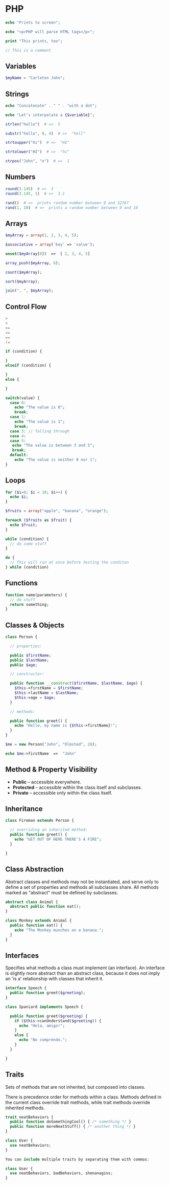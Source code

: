 # PHP


```php
echo "Prints to screen";

echo "<p>PHP will parse HTML tags</p>";

print "This prints, too";

// This is a comment
```


## Variables

```php
$myName = "Carleton John";
```


## Strings

```php
echo "Concatenate" . " " . "with a dot";

echo "Let's interpolate a {$variable}";

strlen("hello")  # =>  5

substr("hello", 0, 4)  # =>  "hell"

strtoupper("hi")  # =>  "HI"

strtolower("HI")  # =>  "hi"

strpos("John", "o")  # =>  1
```


## Numbers

```php
round(3.145)  # =>  3
round(3.145, 1)  # =>  3.1

rand()  # =>  prints random number between 0 and 32767
rand(1, 10)  # =>  prints a random number between 0 and 10
```


## Arrays

```php
$myArray = array(1, 2, 3, 4, 5);

$associative = array('key' => 'value');

unset($myArray[0])  =>  [ 2, 3, 4, 5]

array_push($myArray, 6);

count($myArray);

sort($myArray);

join(", ", $myArray);
```


## Control Flow

```php
>
<
>=
<=
==
!=
```

```php
if (condition) {

}
elseif (condition) {

}
else {

}
```

```php
switch(value) {
  case 0:
    echo "The value is 0";
    break;
  case 1:
    echo "The value is 1";
    break;
  case 3: // falling through
  case 4:
  case 5:
   echo "The value is between 3 and 5";
   break;
  default:
    echo "The value is neither 0 nor 1";
}
```


## Loops

```php
for ($i=0; $i < 10; $i++) {
  echo $i;
}
```

```php
$fruits = array("apple", "banana", "orange");

foreach ($fruits as $fruit) {
  echo $fruit;
}
```

```php
while (condition) {
  // do some stuff
}
```

```php
do {
  // This will run at once before testing the conditon
} while (condition)
```


## Functions

```php
function name(parameters) {
  // do stuff
  return something;
}
```


## Classes & Objects

```php
class Person {

  // properties:

  public $firstName;
  public $lastName;
  public $age;

  // constructor:

  public function __construct($firstName, $lastName, $age) {
    $this->firstName = $firstName;
    $this->lastName = $lastName;
    $this->age = $age;
  }

  // methods:

  public function greet() {
    echo "Hello, my name is {$this->firstName}!";
  }
}

$me = new Person("John", "Olmsted", 28);

echo $me->firstName  =>  "John"
```


## Method & Property Visibility

* **Public** – accessible everywhere.
* **Protected** – accessible within the class itself and subclasses.
* **Private** – accessible only within the class itself.


## Inheritance

```php
class Fireman extends Person {

  // overriding an inherited method:
  public function greet() {
    echo "GET OUT OF HERE THERE'S A FIRE";
  }

}
```


## Class Abstraction

Abstract classes and methods may not be instantiated, and serve only to define a set of properties and methods all subclasses share. All methods marked as "abstract" must be defined by subclasses.

```php
abstract class Animal {
  abstract public function eat();
}

class Monkey extends Animal {
  public function eat() {
    echo "The Monkey munches on a banana.";
  }
}
```

## Interfaces

Specifies what methods a class must implement (an interface). An interface is slightly more abstract than an abstract class, because it does not imply an 'is a' relationship with classes that inherit it.

```php
interface Speech {
  public function greet($greeting);
}

class Spaniard implements Speech {

  public function greet($greeting) {
    if ($this->canUnderstand($greeting)) {
      echo "Hola, amigo!";
    }
    else {
      echo "No comprendo.";
    }
  }

}

```

## Traits

Sets of methods that are not inherited, but composed into classes.

There is precedence order for methods within a class. Methods defined in the current class override trait methods, while trait methods override inherited methods.

```php
trait neatBehaviors {
  public function doSomethingCool() { /* something */ }
  public function moreNeatStuff() { /* another thing */ }
}

class User {
  use neatBehaviors;
}
```

```php
You can include multiple traits by separating them with commas:

class User {
  use neatBehaviors, badBehaviors, shenanagins;
}
```
